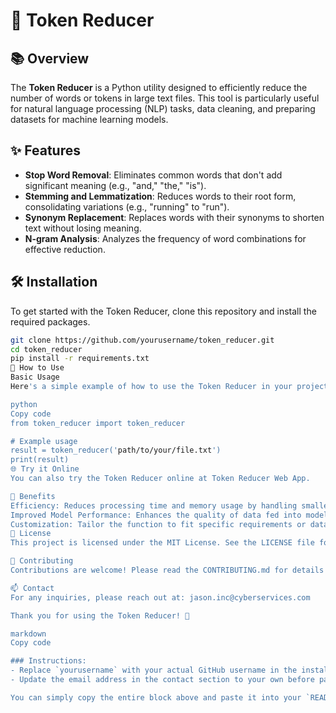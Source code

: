 # 🚀 Token Reducer

## 📚 Overview
The **Token Reducer** is a Python utility designed to efficiently reduce the number of words or tokens in large text files. This tool is particularly useful for natural language processing (NLP) tasks, data cleaning, and preparing datasets for machine learning models.

## ✨ Features
- **Stop Word Removal**: Eliminates common words that don't add significant meaning (e.g., "and," "the," "is").
- **Stemming and Lemmatization**: Reduces words to their root form, consolidating variations (e.g., "running" to "run").
- **Synonym Replacement**: Replaces words with their synonyms to shorten text without losing meaning.
- **N-gram Analysis**: Analyzes the frequency of word combinations for effective reduction.

## 🛠️ Installation

To get started with the Token Reducer, clone this repository and install the required packages.

```bash
git clone https://github.com/yourusername/token_reducer.git
cd token_reducer
pip install -r requirements.txt
🔧 How to Use
Basic Usage
Here's a simple example of how to use the Token Reducer in your project:

python
Copy code
from token_reducer import token_reducer

# Example usage
result = token_reducer('path/to/your/file.txt')
print(result)
🌐 Try it Online
You can also try the Token Reducer online at Token Reducer Web App.

🎉 Benefits
Efficiency: Reduces processing time and memory usage by handling smaller text sizes.
Improved Model Performance: Enhances the quality of data fed into models by removing noise and irrelevant information.
Customization: Tailor the function to fit specific requirements or datasets.
📄 License
This project is licensed under the MIT License. See the LICENSE file for details.

🤝 Contributing
Contributions are welcome! Please read the CONTRIBUTING.md for details on how to contribute to this project.

📫 Contact
For any inquiries, please reach out at: jason.inc@cyberservices.com

Thank you for using the Token Reducer! 🌟

markdown
Copy code

### Instructions:
- Replace `yourusername` with your actual GitHub username in the installation instructions.
- Update the email address in the contact section to your own before pasting it into your GitHub repository. 

You can simply copy the entire block above and paste it into your `README.md` file!
